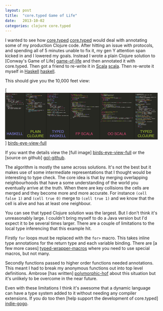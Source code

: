 ```yaml
---
layout: post
title:  "core.typed Game of Life"
date:   2013-10-02
categories: clojure core.typed
---
```


I wanted to see how [core.typed] [core.typed] would deal with annotating some
of my production Clojure code. After hitting an issue with protocols, and
spending all of 5 minutes unable to fix it, my gen Y attention span kicked in
and I lowered my goals. Instead I wrote a plain Clojure solution to [Conway's
Game of Life] [game-of-life] and then annotated it with core.typed. Then got a
friend to re-write it in [Scala] [scala]. Then re-wrote it myself in [Haskell]
[haskell].

This should give you the 10,000 feet view:

[<img src="/images/birds-eye-view-typed-gol-thumbnail.gif" />]
[birds-eye-view-full]

If you want the details view the [full image] [birds-eye-view-full] or the
[source on github] [gol-github].

The algorithm is mostly the same across solutions. It's not the best but it
makes use of some intermediate representations that I thought would be
interesting to type check. The core idea is that by merging overlapping
neighbourhoods that have a some understanding of the world you eventually
arrive at the truth. When there are key collisions the cells are merged and
they become more and more accurate. For instance `(cell false 1)` and `(cell
true 0)` merge to `(cell true 1)` and we know that the cell is alive and has at
least one neighbour.

You can see that typed Clojure solution was the largest. But I don't think it's
unreasonably large. I couldn't bring myself to do a Java version but I'd expect
it to be several times larger. There are a couple of limitations to the local
type inferencing that this example hit.

Firstly `for` loops must be replaced with the `for>` macro. This takes inline
type annotations for the return type and each variable binding. There are [a
few more cases] [typed-wrapper-macros] where you need to use special macros,
but not many.

Secondly functions passed to higher order functions needed annotations. This
meant I had to break my anonymous functions out into top level definitions.
Ambrose [has written] [polymorphic-hof] about this situation but it's unlikely
to be overcome in the near future.

Even with these limitations I think it's awesome that a dynamic language can
have a type system added to it without needing any compiler extensions. If you
do too then [help support the development of core.typed] [indie-gogo].

[core.typed]: https://github.com/clojure/core.typed
[game-of-life]: http://en.wikipedia.org/wiki/Conway's_Game_of_Life
[scala]: http://www.scala-lang.org/
[haskell]: http://www.haskell.org/haskellwiki/Haskell
[birds-eye-view-full]: /images/birds-eye-view-typed-gol-full-size.gif
[gol-github]: https://github.com/logaan/typed-game-of-life
[typed-wrapper-macros]: https://github.com/clojure/core.typed/wiki/User-Guide#typed-wrapper-macros
[polymorphic-hof]: http://frenchy64.github.io/typed/clojure,/core.typed,/clojure/2013/09/02/polymorphic-hof.html
[indie-gogo]: http://www.indiegogo.com/projects/typed-clojure

